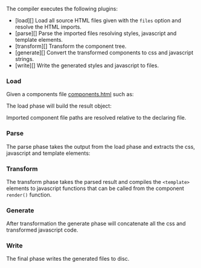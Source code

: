 The compiler executes the following plugins:

* [load][] Load all source HTML files given with the `files` option and resolve the HTML imports.
* [parse][] Parse the imported files resolving styles, javascript and template elements.
* [transform][] Transform the component tree.
* [generate][] Convert the transformed components to css and javascript strings.
* [write][] Write the generated styles and javascript to files.

### Load

Given a components file [components.html](/documents/compiler/components.html) such as:

<? @source {html} components.html ?>

The load phase will build the result object:

<? @exec {javascript} mkdir -p target && node documents/compiler/compiler-load.js ?>

Imported component file paths are resolved relative to the declaring file.

### Parse

The parse phase takes the output from the load phase and extracts the css, javascript and template elements:

<? @exec {javascript} node documents/compiler/compiler-parse.js ?>

### Transform

The transform phase takes the parsed result and compiles the `<template>` elements to javascript functions that can be called from the component `render()` function.

<? @exec {javascript} node documents/compiler/compiler-transform.js ?>

### Generate

After transformation the generate phase will concatenate all the css and transformed javascript code.

<? @exec {javascript} node documents/compiler/compiler-generate.js ?>

### Write

The final phase writes the generated files to disc.

<? @include ../links.md ?>
